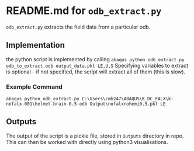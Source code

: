 # README.md for `odb_extract.py`
`odb_extract.py` extracts the field data from a particular odb. 

## Implementation 
the python script is implemented by calling `abaqus python odb_extract.py odb_to_extract.odb output_data.pkl LE,U,S`
Specifying variables to extract is optional - if not specified, the script will extract all of them (this is slow). 

### Example Command
`abaqus python odb_extract.py C:\Users\cmb247\ABAQUS\K_DC_FALX\k-nofalx-001\helmet-brain-0.5.odb Output\nofalxnohemi0.5.pkl LE`

## Outputs
The output of the script is a pickle file, stored in `Outputs` directory in repo. This can then be worked with directly using python3 visualisations. 
